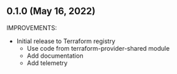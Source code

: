 ## 0.1.0 (May 16, 2022)

IMPROVEMENTS:

* Initial release to Terraform registry
  * Use code from terraform-provider-shared module
  * Add documentation
  * Add telemetry

